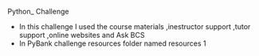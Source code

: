 
 Python_ Challenge 
 
 - In this challenge I used the course materials ,inestructor support ,tutor support ,online websites and Ask BCS
 - In PyBank challenge resources folder named resources 1
